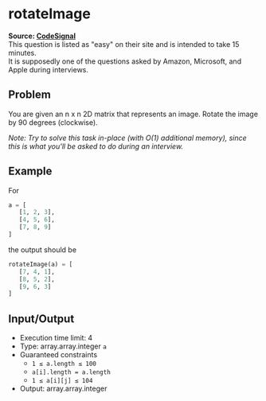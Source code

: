 # rotateImage

**Source: [CodeSignal](https://app.codesignal.com/)**  
This question is listed as "easy" on their site and is intended to take 15 minutes.  
It is supposedly one of the questions asked by Amazon, Microsoft, and Apple during interviews.

## Problem

You are given an n x n 2D matrix that represents an image. Rotate the image by 90 degrees (clockwise).

_Note: Try to solve this task in-place (with O(1) additional memory), since this is what you'll be asked to do during an interview._

## Example

For

```python
a = [
   [1, 2, 3],
   [4, 5, 6],
   [7, 8, 9]
]
```

the output should be

```python
rotateImage(a) = [
   [7, 4, 1],
   [8, 5, 2],
   [9, 6, 3]
]
```

## Input/Output

* Execution time limit: 4
* Type: array.array.integer `a`
* Guaranteed constraints
  * `1 ≤ a.length ≤ 100`
  * `a[i].length = a.length`
  * `1 ≤ a[i][j] ≤ 104`
* Output: array.array.integer
